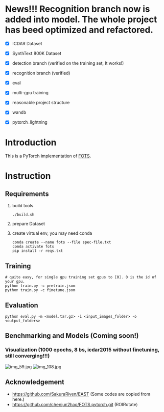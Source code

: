# News!!! Recognition branch now is added into model. The whole project has beed optimized and refactored.
 - [x] ICDAR Dataset 
 - [x] SynthText 800K Dataset
 - [x] detection branch (verified on the training set, It works!)
 - [x] recognition branch (verified)
 - [x] eval
 - [x] multi-gpu training
 - [x] reasonable project structure
 - [x] wandb
 - [x] pytorch_lightning

 

# Introduction

This is a PyTorch implementation of [FOTS](https://arxiv.org/abs/1801.01671).

# Instruction

## Requirements

1. build tools

   ```
   ./build.sh
   ```

2. prepare Dataset

3. create virtual env, you may need conda
   ```
   conda create --name fots --file spec-file.txt
   conda activate fots
   pip install -r reqs.txt
   ```


## Training

   ```
   # quite easy, for single gpu training set gpus to [0]. 0 is the id of your gpu.
   python train.py -c pretrain.json
   python train.py -c finetune.json

   ```
   
## Evaluation

```
python eval.py -m <model.tar.gz> -i <input_images_folder> -o <output_folders>
```

## Benchmarking and Models (Coming soon!)

### Visualization (1000 epochs, 8 bs, icdar2015 without finetuning, still converging!!!)

![img_59.jpg](https://s2.loli.net/2022/05/04/entWAbuEoYNV6sP.jpg)
![img_108.jpg](https://s2.loli.net/2022/05/04/B4Qdg2C6ZcbF89q.jpg)


## Acknowledgement
- https://github.com/SakuraRiven/EAST (Some codes are copied from here.)
- https://github.com/chenjun2hao/FOTS.pytorch.git (ROIRotate)
